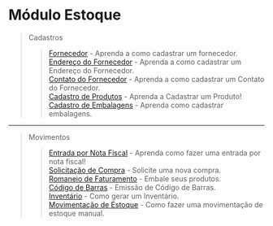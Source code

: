 # Módulo Estoque

> Cadastros
>> [Fornecedor](/modulos/estoque/cadastro/cadastro-fornecedor.md) - Aprenda a como cadastrar um fornecedor.  
>> [Endereço do Fornecedor](/modulos/estoque/cadastro/cadastro-fornecedor/#cadastrando-endereco-do-fornecedor) - Aprenda a como cadastrar um Endereço do Fornecedor.    
>> [Contato do Fornecedor](/modulos/estoque/cadastro/cadastro-fornecedor/#cadastrando-contatos-do-cliente) - Aprenda a como cadastrar um Contato do Fornecedor.  
>> [Cadastro de Produtos](/modulos/estoque/cadastro/cadastro-produto/#estoque) - Aprenda a Cadastrar um Produto!     
>> [Cadastro de Embalagens](/modulos/estoque/cadastro/cadastro-embalagens/#estoque) - Aprenda como cadastrar embalagens.

---

> Movimentos   
>> [Entrada por Nota Fiscal](/modulos/estoque/movimentos/entrada-por-nota-fiscal/#entrada-por-nota-fiscal) - Aprenda como fazer uma entrada por nota fiscal!      
>> [Solicitação de Compra](/modulos/estoque/movimentos/solicitacao-compra.md) - Solicite uma nova compra.  
>> [Romaneio de Faturamento](/modulos/estoque/movimentos/romaneio-faturamento.md) - Embale seus produtos.                                                                   
>> [Código de Barras](/modulos/estoque/movimentos/codigo-barras.md) - Emissão de Código de Barras.      
>> [Inventário](/modulos/estoque/movimentos/inventario/#gerando-inventario) - Como gerar um Inventário.  
>> [Movimentação de Estoque](/modulos/estoque/movimentos/movimentacao-estoque/) - Como fazer uma movimentação de estoque manual. 
  
